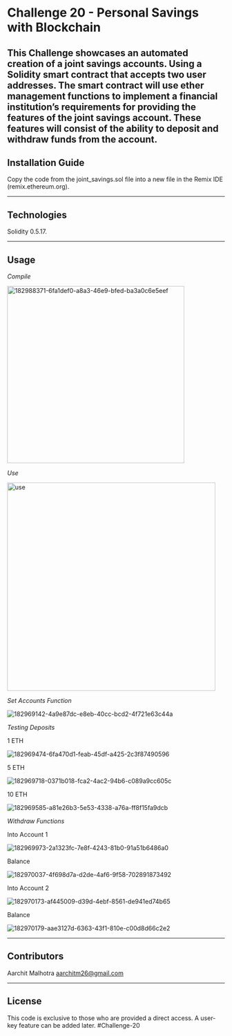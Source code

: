 # Challenge 20 - Personal Savings with Blockchain

This Challenge showcases an automated creation of a joint savings accounts. Using a Solidity smart contract that accepts two user addresses. The smart contract will use ether management functions to implement a financial institution’s requirements for providing the features of the joint savings account. These features will consist of the ability to deposit and withdraw funds from the account.
---

## Installation Guide

Copy the code from the joint_savings.sol file into a new file in the Remix IDE (remix.ethereum.org).

---

## Technologies

Solidity 0.5.17.

---

## Usage

*Compile*

<img width="410" alt="182988371-6fa1def0-a8a3-46e9-bfed-ba3a0c6e5eef" src="https://user-images.githubusercontent.com/98926901/184643873-02db846e-6603-49f7-af65-1466d1ba1c10.png">


*Use*

<img width="482" alt="use" src="https://user-images.githubusercontent.com/98926901/184755270-63078034-37d3-464c-833b-f489a11edc4c.png">


*Set Accounts Function*

![182969142-4a9e87dc-e8eb-40cc-bcd2-4f721e63c44a](https://user-images.githubusercontent.com/98926901/184643970-5c47585e-e624-4826-b28d-12290a633a7f.png)


*Testing Deposits*

1 ETH

![182969474-6fa470d1-feab-45df-a425-2c3f87490596](https://user-images.githubusercontent.com/98926901/184644132-022c9926-0f2f-4c08-bcf9-9edf8f8ad214.png)

5 ETH

![182969718-0371b018-fca2-4ac2-94b6-c089a9cc605c](https://user-images.githubusercontent.com/98926901/184755565-b88bd46b-52dc-410f-9510-850c7b7ed77b.png)

10 ETH

![182969585-a81e26b3-5e53-4338-a76a-ff8f15fa9dcb](https://user-images.githubusercontent.com/98926901/184755619-69ddc160-ff3e-42ae-823a-dcccdb5a782c.png)


*Withdraw Functions*

Into Account 1

![182969973-2a1323fc-7e8f-4243-81b0-91a51b6486a0](https://user-images.githubusercontent.com/98926901/184644236-6ff16f8e-c490-4850-ba8f-f375d45c32d0.png)

Balance

![182970037-4f698d7a-d2de-4af6-9f58-702891873492](https://user-images.githubusercontent.com/98926901/184755745-d7a9078f-4bbe-44c1-b152-9a25f6eef3eb.png)


Into Account 2

![182970173-af445009-d39d-4ebf-8561-de941ed74b65](https://user-images.githubusercontent.com/98926901/184755800-65156690-2843-475e-8e20-79d7c4360deb.png)

Balance

![182970179-aae3127d-6363-43f1-810e-c00d8d66c2e2](https://user-images.githubusercontent.com/98926901/184755818-780b613e-dda7-4a2c-9dfd-8f1974fa1017.png)



---

## Contributors

Aarchit Malhotra 
aarchitm26@gmail.com

---

## License

This code is exclusive to those who are provided a direct access. A user-key feature can be added later.
#Challenge-20

